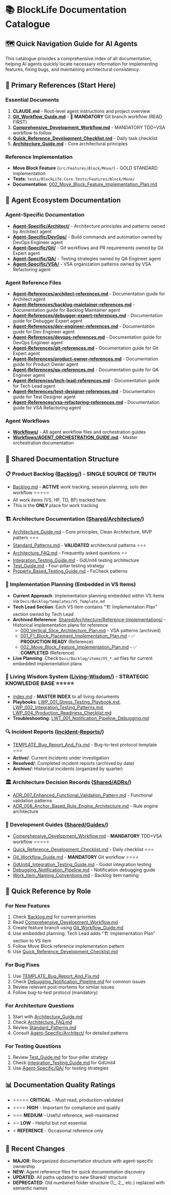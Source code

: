 # 📚 BlockLife Documentation Catalogue

## 🗺️ Quick Navigation Guide for AI Agents

This catalogue provides a comprehensive index of all documentation, helping AI agents quickly locate necessary information for implementing features, fixing bugs, and maintaining architectural consistency.

## 🎯 Primary References (Start Here)

### Essential Documents
1. **CLAUDE.md** - Root-level agent instructions and project overview
2. **[Git_Workflow_Guide.md](Shared/Guides/Git_Workflow_Guide.md)** - 🚨 **MANDATORY** Git branch workflow (READ FIRST)
3. **[Comprehensive_Development_Workflow.md](Shared/Guides/Comprehensive_Development_Workflow.md)** - MANDATORY TDD+VSA workflow to follow
4. **[Quick_Reference_Development_Checklist.md](Shared/Guides/Quick_Reference_Development_Checklist.md)** - Daily task checklist
5. **[Architecture_Guide.md](Shared/Architecture/Architecture_Guide.md)** - Core architectural principles

### Reference Implementation
- **Move Block Feature** (`src/Features/Block/Move/`) - GOLD STANDARD implementation
- **Tests**: `tests/BlockLife.Core.Tests/Features/Block/Move/`
- **Documentation**: [002_Move_Block_Feature_Implementation_Plan.md](Shared/Architecture/Reference-Implementations/002_Move_Block_Feature_Implementation_Plan.md)

## 🤖 Agent Ecosystem Documentation

### Agent-Specific Documentation
- **[Agent-Specific/Architect/](Agent-Specific/Architect/)** - Architecture principles and patterns owned by Architect agent
- **[Agent-Specific/DevOps/](Agent-Specific/DevOps/)** - Build commands and automation owned by DevOps Engineer agent
- **[Agent-Specific/Git/](Agent-Specific/Git/)** - Git workflows and PR requirements owned by Git Expert agent
- **[Agent-Specific/QA/](Agent-Specific/QA/)** - Testing strategies owned by QA Engineer agent
- **[Agent-Specific/VSA/](Agent-Specific/VSA/)** - VSA organization patterns owned by VSA Refactoring agent

### Agent Reference Files
- **[Agent-References/architect-references.md](Agent-References/architect-references.md)** - Documentation guide for Architect agent
- **[Agent-References/backlog-maintainer-references.md](Agent-References/backlog-maintainer-references.md)** - Documentation guide for Backlog Maintainer agent
- **[Agent-References/debugger-expert-references.md](Agent-References/debugger-expert-references.md)** - Documentation guide for Debugger Expert agent
- **[Agent-References/dev-engineer-references.md](Agent-References/dev-engineer-references.md)** - Documentation guide for Dev Engineer agent
- **[Agent-References/devops-references.md](Agent-References/devops-references.md)** - Documentation guide for DevOps Engineer agent
- **[Agent-References/git-references.md](Agent-References/git-references.md)** - Documentation guide for Git Expert agent
- **[Agent-References/product-owner-references.md](Agent-References/product-owner-references.md)** - Documentation guide for Product Owner agent
- **[Agent-References/qa-references.md](Agent-References/qa-references.md)** - Documentation guide for QA Engineer agent
- **[Agent-References/tech-lead-references.md](Agent-References/tech-lead-references.md)** - Documentation guide for Tech Lead agent
- **[Agent-References/test-designer-references.md](Agent-References/test-designer-references.md)** - Documentation guide for Test Designer agent
- **[Agent-References/vsa-refactoring-references.md](Agent-References/vsa-refactoring-references.md)** - Documentation guide for VSA Refactoring agent

### Agent Workflows
- **[Workflows/](Workflows/)** - All agent workflow files and orchestration guides
- **[Workflows/AGENT_ORCHESTRATION_GUIDE.md](Workflows/AGENT_ORCHESTRATION_GUIDE.md)** - Master orchestration documentation

## 📂 Shared Documentation Structure

### 📋 Product Backlog ([Backlog/](Backlog/)) - **SINGLE SOURCE OF TRUTH**
- [Backlog.md](Backlog/Backlog.md) - **ACTIVE** work tracking, session planning, solo dev workflow ⭐⭐⭐⭐⭐
- All work items (VS, HF, TD, BF) tracked here
- This is the **ONLY** place for work tracking

### 🏗️ Architecture Documentation ([Shared/Architecture/](Shared/Architecture/))
- [Architecture_Guide.md](Shared/Architecture/Architecture_Guide.md) - Core principles, Clean Architecture, MVP pattern ⭐⭐⭐
- [Standard_Patterns.md](Shared/Architecture/Standard_Patterns.md) - **VALIDATED** architectural patterns ⭐⭐⭐
- [Architecture_FAQ.md](Shared/Architecture/Architecture_FAQ.md) - Frequently asked questions ⭐⭐
- [Integration_Testing_Guide.md](Shared/Architecture/Integration_Testing_Guide.md) - GdUnit4 testing architecture
- [Test_Guide.md](Shared/Architecture/Test_Guide.md) - Four-pillar testing strategy
- [Property_Based_Testing_Guide.md](Shared/Architecture/Property_Based_Testing_Guide.md) - FsCheck patterns

### 📝 Implementation Planning (Embedded in VS Items)
- **Current Approach**: Implementation planning embedded within VS items via `Docs/Backlog/templates/VS_Template.md`
- **Tech Lead Section**: Each VS item contains "🏗️ Implementation Plan" section owned by Tech Lead
- **Archived Reference**: [Shared/Architecture/Reference-Implementations/](Shared/Architecture/Reference-Implementations/) - Historical implementation plans for reference
  - [000_Vertical_Slice_Architecture_Plan.md](Shared/Architecture/Reference-Implementations/000_Vertical_Slice_Architecture_Plan.md) - VSA patterns (archived)
  - [001_F1_Block_Placement_Implementation_Plan.md](Shared/Architecture/Reference-Implementations/001_F1_Block_Placement_Implementation_Plan.md) - ✅ **PRODUCTION READY** (Reference)
  - [002_Move_Block_Feature_Implementation_Plan.md](Shared/Architecture/Reference-Implementations/002_Move_Block_Feature_Implementation_Plan.md) - ✅ **COMPLETED** (Reference)
- **Live Planning**: Check `Docs/Backlog/items/VS_*.md` files for current embedded implementation plans

### 🧠 Living Wisdom System ([Living-Wisdom/](Living-Wisdom/)) - **STRATEGIC KNOWLEDGE BASE** ⭐⭐⭐⭐⭐
- [index.md](Living-Wisdom/index.md) - **MASTER INDEX** to all living documents
- **Playbooks**: [LWP_001_Stress_Testing_Playbook.md](Living-Wisdom/Playbooks/LWP_001_Stress_Testing_Playbook.md), [LWP_002_Integration_Testing_Patterns.md](Living-Wisdom/Playbooks/LWP_002_Integration_Testing_Patterns.md), [LWP_004_Production_Readiness_Checklist.md](Living-Wisdom/Playbooks/LWP_004_Production_Readiness_Checklist.md)
- **Troubleshooting**: [LWT_001_Notification_Pipeline_Debugging.md](Living-Wisdom/Troubleshooting/LWT_001_Notification_Pipeline_Debugging.md)

### 🔍 Incident Reports ([Incident-Reports/](Incident-Reports/))
- [TEMPLATE_Bug_Report_And_Fix.md](Shared/Post-Mortems/TEMPLATE_Bug_Report_And_Fix.md) - Bug-to-test protocol template ⭐⭐⭐
- **Active/**: Current incidents under investigation
- **Resolved/**: Completed incident reports (archived by date)
- **Archive/**: Historical incidents (organized by quarter)

### 🏛️ Architecture Decision Records ([Shared/ADRs/](Shared/ADRs/))
- [ADR_007_Enhanced_Functional_Validation_Pattern.md](Shared/ADRs/ADR_007_Enhanced_Functional_Validation_Pattern.md) - Functional validation patterns
- [ADR_008_Anchor_Based_Rule_Engine_Architecture.md](Shared/ADRs/ADR_008_Anchor_Based_Rule_Engine_Architecture.md) - Rule engine architecture

### 📖 Development Guides ([Shared/Guides/](Shared/Guides/))
- [Comprehensive_Development_Workflow.md](Shared/Guides/Comprehensive_Development_Workflow.md) - **MANDATORY** TDD+VSA workflow ⭐⭐⭐⭐⭐
- [Quick_Reference_Development_Checklist.md](Shared/Guides/Quick_Reference_Development_Checklist.md) - Daily checklist ⭐⭐⭐
- [Git_Workflow_Guide.md](Shared/Guides/Git_Workflow_Guide.md) - **MANDATORY** Git workflow ⭐⭐⭐⭐
- [GdUnit4_Integration_Testing_Guide.md](Shared/Guides/GdUnit4_Integration_Testing_Guide.md) - Godot integration testing
- [Debugging_Notification_Pipeline.md](Shared/Guides/Debugging_Notification_Pipeline.md) - Notification debugging guide
- [Work_Item_Naming_Conventions.md](Shared/Guides/Work_Item_Naming_Conventions.md) - Backlog item naming

## 🎯 Quick Reference by Role

### For New Features
1. Check [Backlog.md](Backlog/Backlog.md) for current priorities
2. Read [Comprehensive_Development_Workflow.md](Shared/Guides/Comprehensive_Development_Workflow.md)
3. Create feature branch using [Git_Workflow_Guide.md](Shared/Guides/Git_Workflow_Guide.md)
4. Use embedded planning: Tech Lead adds "🏗️ Implementation Plan" section to VS item
5. Follow Move Block reference implementation pattern
6. Use [Quick_Reference_Development_Checklist.md](Shared/Guides/Quick_Reference_Development_Checklist.md)

### For Bug Fixes
1. Use [TEMPLATE_Bug_Report_And_Fix.md](Shared/Post-Mortems/TEMPLATE_Bug_Report_And_Fix.md)
2. Check [Debugging_Notification_Pipeline.md](Shared/Guides/Debugging_Notification_Pipeline.md) for common issues
3. Review relevant post-mortems for similar issues
4. Follow bug-to-test protocol (mandatory)

### For Architecture Questions
1. Start with [Architecture_Guide.md](Shared/Architecture/Architecture_Guide.md)
2. Check [Architecture_FAQ.md](Shared/Architecture/Architecture_FAQ.md)
3. Review [Standard_Patterns.md](Shared/Architecture/Standard_Patterns.md)
4. Consult [Agent-Specific/Architect/](Agent-Specific/Architect/) for detailed patterns

### For Testing Questions
1. Review [Test_Guide.md](Shared/Architecture/Test_Guide.md) for four-pillar strategy
2. Check [Integration_Testing_Guide.md](Shared/Architecture/Integration_Testing_Guide.md) for GdUnit4
3. Use [Agent-Specific/QA/](Agent-Specific/QA/) for testing strategies

## 📊 Documentation Quality Ratings

- ⭐⭐⭐⭐⭐ **CRITICAL** - Must read, production-validated
- ⭐⭐⭐⭐ **HIGH** - Important for compliance and quality
- ⭐⭐⭐ **MEDIUM** - Useful reference, well-maintained
- ⭐⭐ **LOW** - Helpful but not essential
- ⭐ **REFERENCE** - Occasional reference only

## 🔄 Recent Changes

- **MAJOR**: Reorganized documentation structure with agent-specific ownership
- **NEW**: Agent reference files for quick documentation discovery
- **UPDATED**: All paths updated to new Shared/ structure
- **DEPRECATED**: Old numbered folder structure (1_, 2_, etc.) replaced with semantic names